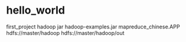 # hello_world
first_project
hadoop jar hadoop-examples.jar mapreduce_chinese.APP hdfs://master/hadoop hdfs://master/hadoop/out
